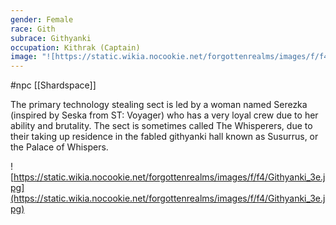 ```yaml
---
gender: Female
race: Gith
subrace: Githyanki
occupation: Kithrak (Captain)
image: "![https://static.wikia.nocookie.net/forgottenrealms/images/f/f4/Githyanki_3e.jpg](https://static.wikia.nocookie.net/forgottenrealms/images/f/f4/Githyanki_3e.jpg)"
---
```

 #npc [[Shardspace]]

The primary technology stealing sect is led by a woman named Serezka (inspired by Seska from ST: Voyager) who has a very loyal crew due to her ability and brutality. The sect is sometimes called The Whisperers, due to their taking up residence in the fabled githyanki hall known as Susurrus, or the Palace of Whispers.

![https://static.wikia.nocookie.net/forgottenrealms/images/f/f4/Githyanki_3e.jpg](https://static.wikia.nocookie.net/forgottenrealms/images/f/f4/Githyanki_3e.jpg)

